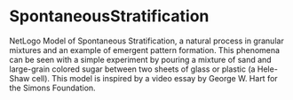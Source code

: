 SpontaneousStratification
=========================

NetLogo Model of Spontaneous Stratification, a natural process in granular mixtures and an example of emergent pattern formation. This phenomena can be seen with a simple experiment by pouring a mixture of sand and large-grain colored sugar between two sheets of glass or plastic (a Hele-Shaw cell). This model is inspired by a video essay by George W. Hart for the Simons Foundation.
